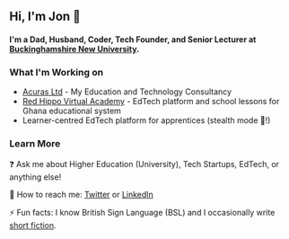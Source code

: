 ## Hi, I'm Jon 👋

#### I'm a Dad, Husband, Coder, Tech Founder, and Senior Lecturer at [Buckinghamshire New University](https://bucks.ac.uk/).

### What I'm Working on

- [Acuras Ltd](https://acuras.co.uk/) - My Education and Technology Consultancy 
- [Red Hippo Virtual Academy](https://redhippo.academy/) - EdTech platform and school lessons for Ghana educational system
- Learner-centred EdTech platform for apprentices (stealth mode 🤣!)

### Learn More

❓ Ask me about Higher Education (University), Tech Startups, EdTech, or anything else!

💬 How to reach me: [Twitter](https://twitter.com/iamjonjackson) or [LinkedIn](https://www.linkedin.com/in/iamjonjackson/)

⚡ Fun facts: I know British Sign Language (BSL) and I occasionally write [short fiction](https://medium.com/j-m-jackson-writes/my-writing-1f7ae057b815]).
